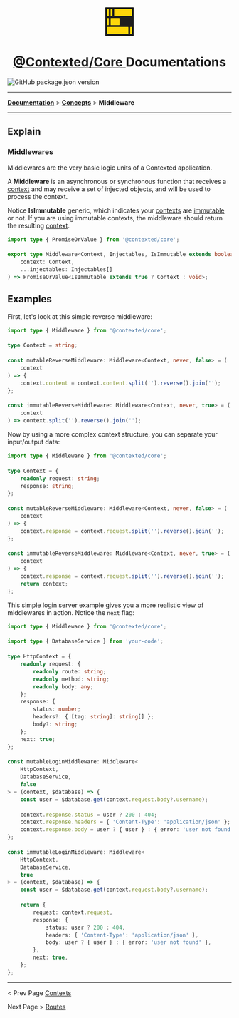 <div align="center">
    <img alt="Contexted Logo" width="64" src="https://raw.githubusercontent.com/contexted-js/brand/master/dark/main-fill.svg">
    <h1>
		<a href="https://github.com/contexted-js/core">
        	@Contexted/Core
    	</a>
		<span>Documentations</span>
	</h1>
</div>

<img alt="GitHub package.json version" src="https://img.shields.io/github/package-json/v/contexted-js/core">

---

[**Documentation**](../README.md) > [**Concepts**](README.md) > **Middleware**

---

## Explain

### Middlewares

Middlewares are the very basic logic units of a Contexted application.

A **Middleware** is an asynchronous or synchronous function that receives a [context](contexts.md) and may receive a set of injected objects, and will be used to process the context.

Notice **IsImmutable** generic, which indicates your [contexts](contexts.md) are [immutable](https://en.wikipedia.org/wiki/Immutable_object) or not. If you are using immutable contexts, the middleware should return the resulting [context](contexts.md).

```ts
import type { PromiseOrValue } from '@contexted/core';

export type Middleware<Context, Injectables, IsImmutable extends boolean> = (
	context: Context,
	...injectables: Injectables[]
) => PromiseOrValue<IsImmutable extends true ? Context : void>;
```

## Examples

First, let's look at this simple reverse middleware:

```ts
import type { Middleware } from '@contexted/core';

type Context = string;

const mutableReverseMiddleware: Middleware<Context, never, false> = (
	context
) => {
	context.content = context.content.split('').reverse().join('');
};

const immutableReverseMiddleware: Middleware<Context, never, true> = (
	context
) => context.split('').reverse().join('');
```

Now by using a more complex context structure, you can separate your input/output data:

```ts
import type { Middleware } from '@contexted/core';

type Context = {
	readonly request: string;
	response: string;
};

const mutableReverseMiddleware: Middleware<Context, never, false> = (
	context
) => {
	context.response = context.request.split('').reverse().join('');
};

const immutableReverseMiddleware: Middleware<Context, never, true> = (
	context
) => {
	context.response = context.request.split('').reverse().join('');
	return context;
};
```

This simple login server example gives you a more realistic view of middlewares in action. Notice the `next` flag:

```ts
import type { Middleware } from '@contexted/core';

import type { DatabaseService } from 'your-code';

type HttpContext = {
	readonly request: {
		readonly route: string;
		readonly method: string;
		readonly body: any;
	};
	response: {
		status: number;
		headers?: { [tag: string]: string[] };
		body?: string;
	};
	next: true;
};

const mutableLoginMiddleware: Middleware<
	HttpContext,
	DatabaseService,
	false
> = (context, $database) => {
	const user = $database.get(context.request.body?.username);

	context.response.status = user ? 200 : 404;
	context.response.headers = { 'Content-Type': 'application/json' };
	context.response.body = user ? { user } : { error: 'user not found' };
};

const immutableLoginMiddleware: Middleware<
	HttpContext,
	DatabaseService,
	true
> = (context, $database) => {
	const user = $database.get(context.request.body?.username);

	return {
		request: context.request,
		response: {
			status: user ? 200 : 404,
			headers: { 'Content-Type': 'application/json' },
			body: user ? { user } : { error: 'user not found' },
		},
		next: true,
	};
};
```

---

< Prev Page
[Contexts](contexts.md)

Next Page >
[Routes](routes.md)
